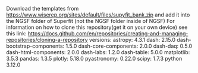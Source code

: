 Download the templates from https://www.wiserep.org/sites/default/files/supyfit_bank.zip and add it into the NGSF folder of Superfit (not the NGSF folder inside of NGSF)
For information on how to clone this repository(get it on your own device) see this link: https://docs.github.com/en/repositories/creating-and-managing-repositories/cloning-a-repository
versions:
astropy: 4.3.1
dash: 2.15.0
dash-bootstrap-components: 1.5.0
dash-core-components: 2.0.0
dash-daq: 0.5.0
dash-html-components: 2.0.0
dash-labs: 1.2.0
dash-table: 5.0.0
matplotlib: 3.5.3
pandas: 1.3.5
plotly: 5.18.0
pyastronomy: 0.22.0
scipy: 1.7.3
python 3.12.0

